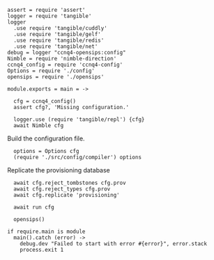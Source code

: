     assert = require 'assert'
    logger = require 'tangible'
    logger
      .use require 'tangible/cuddly'
      .use require 'tangible/gelf'
      .use require 'tangible/redis'
      .use require 'tangible/net'
    debug = logger "ccnq4-opensips:config"
    Nimble = require 'nimble-direction'
    ccnq4_config = require 'ccnq4-config'
    Options = require './config'
    opensips = require './opensips'

    module.exports = main = ->

      cfg = ccnq4_config()
      assert cfg?, 'Missing configuration.'

      logger.use (require 'tangible/repl') {cfg}
      await Nimble cfg

Build the configuration file.

      options = Options cfg
      (require './src/config/compiler') options

Replicate the provisioning database

      await cfg.reject_tombstones cfg.prov
      await cfg.reject_types cfg.prov
      await cfg.replicate 'provisioning'

      await run cfg

      opensips()

    if require.main is module
      main().catch (error) ->
        debug.dev "Failed to start with error #{error}", error.stack
        process.exit 1
